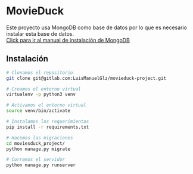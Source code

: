 # MovieDuck

Este proyecto usa MongoDB como base de datos por lo que es necesario instalar esta base de datos.<br>
[Click para ir al manual de instalación de MongoDB](https://docs.mongodb.com/manual/installation/)

## Instalación
```bash
# Clonamos el repositorio
git clone git@gitlab.com:LuisManuelGlz/movieduck-project.git

# Creamos el entorno virtual
virtualenv -p python3 venv

# Activamos el entorno virtual
source venv/bin/activate

# Instalamos los requerimientos
pip install -r requirements.txt

# Hacemos las migraciones
cd moviesduck_project/
python manage.py migrate

# Corremos el servidor
python manage.py runserver
```
